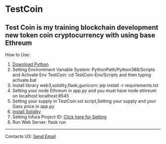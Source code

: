 # TestCoin
Test Coin is my training blockchain development new token coin cryptocurrency with using base Ethreum
-----------------------------------------------------------------------------------------------------------------------------------------------------------------------------------------------------------------------

How to Use:
1. [Download Python](https://www.python.org/downloads)
2. Setting Environtment Variable System: PythonPath/Python388/Scripts and Activate Env TestCoin: cd TestCoin-Env/Scripts and then typing activate.bat
3. Install library web3,solidity,flask,gunicorn: pip install -r requirements.txt
4. Setting your node Ethreum in app.py and you must have node ethreum on localhost localhost:8545
5. Setting your supply in TestCoin.sol script,Setting your supply and your Gass price in app.py
6. [Install Solidity](https://docs.soliditylang.org/en/latest/installing-solidity.html)
7. Setting Infura Project ID: [Click here for Setting](https://www.infura.io/)
8. Run Web Server: flask run

-----------------------------------------------------------------------------------------------------------------------------------------------------------------------------------------------------------------------

Contacts US:
[Send Email](https://mailto:tmdgroupid@gmail.com)


